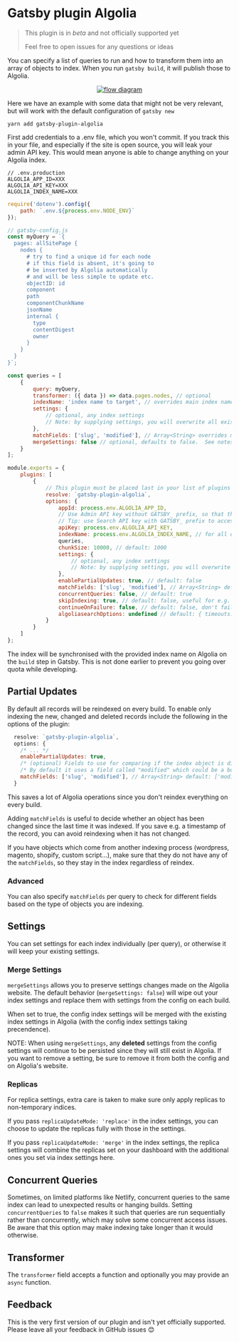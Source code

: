 # Gatsby plugin Algolia

> This plugin is in _beta_ and not officially supported yet
>
> Feel free to open issues for any questions or ideas

You can specify a list of queries to run and how to transform them into an array of objects to index. When you run `gatsby build`, it will publish those to Algolia.

<div align="center">
  <a
    href="https://mermaid-js.github.io/mermaid-live-editor/edit##eyJjb2RlIjoiZ3JhcGggTFJcbiAgICBBW1NvdXJjZSAxXSAtLT4gfHF1ZXJ5fCBHYXRzYnlcbiAgICBCW1NvdXJjZSAyXSAtLT4gfHF1ZXJ5fCBHYXRzYnlcbiAgICBDW1NvdXJjZSAzXSAtLT4gfHF1ZXJ5fCBHYXRzYnlcbiAgICBcbiAgICBHYXRzYnkgLS0-IHxnYXRzYnkgYnVpbGR8IEFsZ29saWEiLCJtZXJtYWlkIjoie1xuICBcInRoZW1lXCI6IFwibmV1dHJhXCJcbn0iLCJ1cGRhdGVFZGl0b3IiOmZhbHNlLCJhdXRvU3luYyI6dHJ1ZSwidXBkYXRlRGlhZ3JhbSI6ZmFsc2V9"
  >
    <img
      src="https://mermaid.ink/svg/eyJjb2RlIjoiZ3JhcGggTFJcbiAgICBBW1NvdXJjZSAxXSAtLT4gfHF1ZXJ5fCBHYXRzYnlcbiAgICBCW1NvdXJjZSAyXSAtLT4gfHF1ZXJ5fCBHYXRzYnlcbiAgICBDW1NvdXJjZSAzXSAtLT4gfHF1ZXJ5fCBHYXRzYnlcbiAgICBcbiAgICBHYXRzYnkgLS0-IHxnYXRzYnkgYnVpbGR8IEFsZ29saWEiLCJtZXJtYWlkIjp7InRoZW1lIjoibmV1dHJhbCJ9LCJ1cGRhdGVFZGl0b3IiOmZhbHNlLCJhdXRvU3luYyI6dHJ1ZSwidXBkYXRlRGlhZ3JhbSI6ZmFsc2V9"
      alt="flow diagram"
    />
  </a>
</div>

Here we have an example with some data that might not be very relevant, but will work with the default configuration of `gatsby new`

```shell
yarn add gatsby-plugin-algolia
```

First add credentials to a .env file, which you won't commit. If you track this in your file, and especially if the site is open source, you will leak your admin API key. This would mean anyone is able to change anything on your Algolia index.

```shell
// .env.production
ALGOLIA_APP_ID=XXX
ALGOLIA_API_KEY=XXX
ALGOLIA_INDEX_NAME=XXX
```

```js
require('dotenv').config({
    path: `.env.${process.env.NODE_ENV}`
});

// gatsby-config.js
const myQuery = `{
  pages: allSitePage {
    nodes {
      # try to find a unique id for each node
      # if this field is absent, it's going to
      # be inserted by Algolia automatically
      # and will be less simple to update etc.
      objectID: id
      component
      path
      componentChunkName
      jsonName
      internal {
        type
        contentDigest
        owner
      }
    }
  }
}`;

const queries = [
    {
        query: myQuery,
        transformer: ({ data }) => data.pages.nodes, // optional
        indexName: 'index name to target', // overrides main index name, optional
        settings: {
            // optional, any index settings
            // Note: by supplying settings, you will overwrite all existing settings on the index
        },
        matchFields: ['slug', 'modified'], // Array<String> overrides main match fields, optional
        mergeSettings: false // optional, defaults to false.  See notes on mergeSettings below
    }
];

module.exports = {
    plugins: [
        {
            // This plugin must be placed last in your list of plugins to ensure that it can query all the GraphQL data
            resolve: `gatsby-plugin-algolia`,
            options: {
                appId: process.env.ALGOLIA_APP_ID,
                // Use Admin API key without GATSBY_ prefix, so that the key isn't exposed in the application
                // Tip: use Search API key with GATSBY_ prefix to access the service from within components
                apiKey: process.env.ALGOLIA_API_KEY,
                indexName: process.env.ALGOLIA_INDEX_NAME, // for all queries
                queries,
                chunkSize: 10000, // default: 1000
                settings: {
                    // optional, any index settings
                    // Note: by supplying settings, you will overwrite all existing settings on the index
                },
                enablePartialUpdates: true, // default: false
                matchFields: ['slug', 'modified'], // Array<String> default: ['modified']
                concurrentQueries: false, // default: true
                skipIndexing: true, // default: false, useful for e.g. preview deploys or local development
                continueOnFailure: false, // default: false, don't fail the build if algolia indexing fails
                algoliasearchOptions: undefined // default: { timeouts: { connect: 1, read: 30, write: 30 } }, pass any different options to the algoliasearch constructor
            }
        }
    ]
};
```

The index will be synchronised with the provided index name on Algolia on the `build` step in Gatsby. This is not done earlier to prevent you going over quota while developing.

## Partial Updates

By default all records will be reindexed on every build. To enable only indexing the new, changed and deleted records include the following in the options of the plugin:

```js
  resolve: `gatsby-plugin-algolia`,
  options: {
    /* ... */
    enablePartialUpdates: true,
    /* (optional) Fields to use for comparing if the index object is different from the new one */
    /* By default it uses a field called "modified" which could be a boolean | datetime string */
    matchFields: ['slug', 'modified'], // Array<String> default: ['modified']
  }
```

This saves a lot of Algolia operations since you don't reindex everything on every build.

Adding `matchFields` is useful to decide whether an object has been changed since the last time it was indexed. If you save e.g. a timestamp of the record, you can avoid reindexing when it has not changed.

If you have objects which come from another indexing process (wordpress, magento, shopify, custom script...), make sure that they do not have any of the `matchFields`, so they stay in the index regardless of reindex.

### Advanced

You can also specify `matchFields` per query to check for different fields based on the type of objects you are indexing.

## Settings

You can set settings for each index individually (per query), or otherwise it will keep your existing settings.

### Merge Settings

`mergeSettings` allows you to preserve settings changes made on the Algolia website. The default behavior (`mergeSettings: false`) will wipe out your index settings and replace them with settings from the config on each build.

When set to true, the config index settings will be merged with the existing index settings in Algolia (with the config index settings taking precendence).

NOTE: When using `mergeSettings`, any **deleted** settings from the config settings will continue to be persisted since they will still exist in Algolia. If you want to remove a setting, be sure to remove it from both the config and on Algolia's website.

### Replicas

For replica settings, extra care is taken to make sure only apply replicas to non-temporary indices.

If you pass `replicaUpdateMode: 'replace'` in the index settings, you can choose to update the replicas fully with those in the settings.

If you pass `replicaUpdateMode: 'merge'` in the index settings, the replica settings will combine the replicas set on your dashboard with the additional ones you set via index settings here.

## Concurrent Queries

Sometimes, on limited platforms like Netlify, concurrent queries to the same index can lead to unexpected results or hanging builds. Setting `concurrentQueries` to `false` makes it such that queries are run sequentially rather than concurrently, which may solve some concurrent access issues. Be aware that this option may make indexing take longer than it would otherwise.

## Transformer

The `transformer` field accepts a function and optionally you may provide an `async` function.

## Feedback

This is the very first version of our plugin and isn't yet officially supported. Please leave all your feedback in GitHub issues 😊
